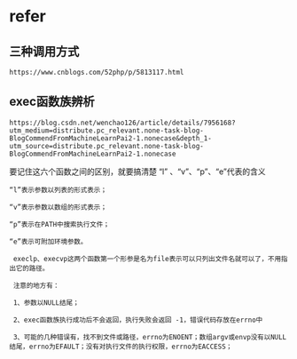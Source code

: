 # refer

## 三种调用方式
```
https://www.cnblogs.com/52php/p/5813117.html
```

## exec函数族辨析

```
https://blog.csdn.net/wenchao126/article/details/7956168?utm_medium=distribute.pc_relevant.none-task-blog-BlogCommendFromMachineLearnPai2-1.nonecase&depth_1-utm_source=distribute.pc_relevant.none-task-blog-BlogCommendFromMachineLearnPai2-1.nonecase
```
要记住这六个函数之间的区别，就要搞清楚 “l” 、“v”、“p”、“e”代表的含义

    “l”表示参数以列表的形式表示；

    “v”表示参数以数组的形式表示；

    “p”表示在PATH中搜索执行文件；

    “e”表示可附加环境参数。

     execlp、execvp这两个函数第一个形参是名为file表示可以只列出文件名就可以了，不用指出它的路径。

     注意的地方有：

     1、参数以NULL结尾；

     2、exec函数族执行成功后不会返回，执行失败会返回 -1，错误代码存放在errno中

     3、可能的几种错误有，找不到文件或路径，errno为ENOENT；数组argv或envp没有以NULL结尾，errno为EFAULT；没有对执行文件的执行权限，errno为EACCESS；
